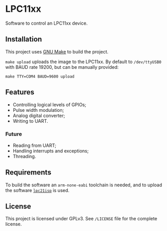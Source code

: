 # LPC11xx

Software to control an LPC11xx device.

## Installation

This project uses [GNU Make](https://www.gnu.org/software/make/) to build the project.

`make upload` uploads the image to the LPC11xx. By default to `/dev/ttyUSB0` with BAUD rate 19200, but can be manually provided:

    make TTY=COM4 BAUD=9600 upload


## Features

- Controlling logical levels of GPIOs;
- Pulse width modulation;
- Analog digital converter;
- Writing to UART.

### Future

- Reading from UART;
- Handling interrupts and exceptions;
- Threading.


## Requirements

To build the software an `arm-none-eabi` toolchain is needed, and to upload the software [`lpc21isp`](http://sourceforge.net/projects/lpc21isp/) is used.


## License

This project is licensed under GPLv3. See `/LICENSE` file for the complete license.
